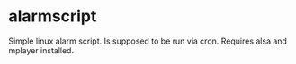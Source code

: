 alarmscript
===========

Simple linux alarm script. Is supposed to be run via cron. Requires alsa and mplayer installed.
